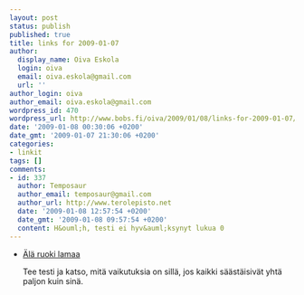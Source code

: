 ```yaml
---
layout: post
status: publish
published: true
title: links for 2009-01-07
author:
  display_name: Oiva Eskola
  login: oiva
  email: oiva.eskola@gmail.com
  url: ''
author_login: oiva
author_email: oiva.eskola@gmail.com
wordpress_id: 470
wordpress_url: http://www.bobs.fi/oiva/2009/01/08/links-for-2009-01-07/
date: '2009-01-08 00:30:06 +0200'
date_gmt: '2009-01-07 21:30:06 +0200'
categories:
- linkit
tags: []
comments:
- id: 337
  author: Temposaur
  author_email: temposaur@gmail.com
  author_url: http://www.terolepisto.net
  date: '2009-01-08 12:57:54 +0200'
  date_gmt: '2009-01-08 09:57:54 +0200'
  content: H&ouml;h, testi ei hyv&auml;ksynyt lukua 0
---
```

<ul class="delicious">
<li>
<div class="delicious-link"><a href="http://www.alaruokilamaa.com/testi/">&Auml;l&auml; ruoki lamaa</a></div></p>
<div class="delicious-extended">Tee testi ja katso, mit&auml; vaikutuksia on sill&auml;, jos kaikki s&auml;&auml;st&auml;isiv&auml;t yht&auml; paljon kuin sin&auml;.</div></p>
<p>            </li></ul>
